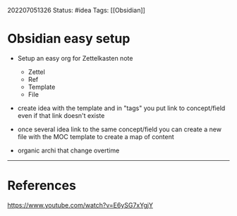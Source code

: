 202207051326
Status: #idea
Tags: [[Obsidian]]

# Obsidian easy setup
- Setup an easy org for Zettelkasten note 
	- Zettel
	- Ref
	- Template
	- File
	
- create idea with the template and in "tags" you put link to concept/field even if that link doesn't existe
- once several idea link to the same concept/field you can create a new file with the MOC template to create a map of content 
- organic archi that change overtime

---
# References
https://www.youtube.com/watch?v=E6ySG7xYgjY